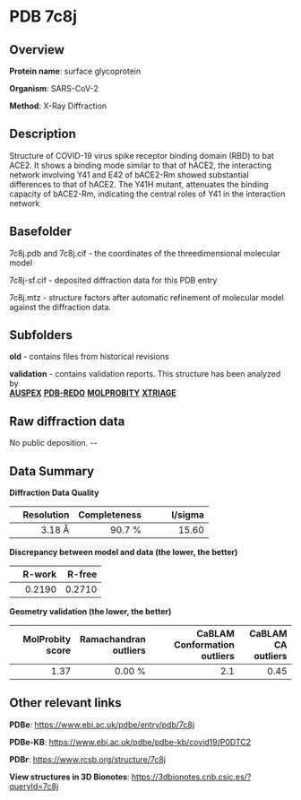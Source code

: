 # PDB 7c8j

## Overview

**Protein name**: surface glycoprotein

**Organism**: SARS-CoV-2

**Method**: X-Ray Diffraction

## Description

Structure of COVID-19 virus spike receptor binding domain (RBD) to bat ACE2. It shows a binding mode similar to that of hACE2, the interacting network involving Y41 and E42 of bACE2-Rm showed substantial differences to that of hACE2. The Y41H mutant, attenuates the binding capacity of bACE2-Rm, indicating the central roles of Y41 in the interaction network

## Basefolder

7c8j.pdb and 7c8j.cif - the coordinates of the threedimensional molecular model

7c8j-sf.cif - deposited diffraction data for this PDB entry

7c8j.mtz - structure factors after automatic refinement of molecular model against the diffraction data.

## Subfolders



**old** - contains files from historical revisions

**validation** - contains validation reports. This structure has been analyzed by <br>[**AUSPEX**](https://github.com/thorn-lab/coronavirus_structural_task_force/tree/master/pdb/surface_glycoprotein/SARS-CoV-2/7c8j/validation/auspex) [**PDB-REDO**](https://github.com/thorn-lab/coronavirus_structural_task_force/tree/master/pdb/surface_glycoprotein/SARS-CoV-2/7c8j/validation/pdb-redo) [**MOLPROBITY**](https://github.com/thorn-lab/coronavirus_structural_task_force/tree/master/pdb/surface_glycoprotein/SARS-CoV-2/7c8j/validation/molprobity) [**XTRIAGE**](https://github.com/thorn-lab/coronavirus_structural_task_force/blob/master/pdb/surface_glycoprotein/SARS-CoV-2/7c8j/validation/Xtriage_output.log)   



## Raw diffraction data

No public deposition. --<br> 

## Data Summary
**Diffraction Data Quality**

|   | Resolution | Completeness| I/sigma |
|---|-------------:|----------------:|--------------:|
|   |3.18 Å|90.7  %|<img width=50/>15.60|

**Discrepancy between model and data (the lower, the better)**

|   | **R-work**| **R-free**   
|---|-------------:|----------------:|           
||  0.2190|  0.2710|

**Geometry validation (the lower, the better)**

|   |**MolProbity<br>score**| **Ramachandran<br>outliers** | **CaBLAM<br>Conformation outliers** | **CaBLAM<br>CA outliers** |
|---|-------------:|----------------:|----------------:|----------------:|
||  1.37|  0.00 %|2.1|0.45|

 

 



## Other relevant links 
**PDBe**:  https://www.ebi.ac.uk/pdbe/entry/pdb/7c8j

**PDBe-KB**: https://www.ebi.ac.uk/pdbe/pdbe-kb/covid19/P0DTC2 
 
**PDBr**: https://www.rcsb.org/structure/7c8j 

**View structures in 3D Bionotes**: https://3dbionotes.cnb.csic.es/?queryId=7c8j

